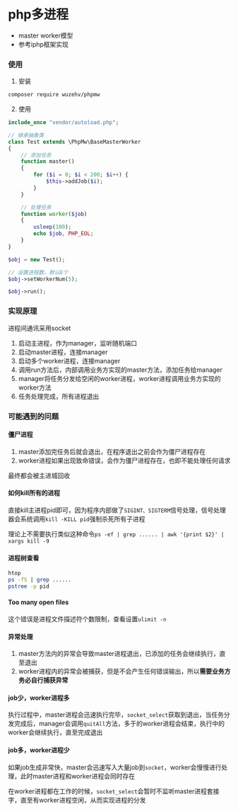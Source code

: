 # php多进程
* master worker模型
* 参考iphp框架实现

### 使用

1. 安装

```bash
composer require wuzehv/phpmw
```

2. 使用

```php
include_once "vendor/autoload.php";

// 继承抽象类
class Test extends \PhpMw\BaseMasterWorker
{
    // 添加任务
    function master()
    {
        for ($i = 0; $i < 200; $i++) {
            $this->addJob($i);
        }
    }

    // 处理任务
    function worker($job)
    {
        usleep(100);
        echo $job, PHP_EOL;
    }
}

$obj = new Test();

// 设置进程数，默认8个
$obj->setWorkerNum(5);

$obj->run();
```

### 实现原理

进程间通讯采用socket

1. 启动主进程，作为manager，监听随机端口
2. 启动master进程，连接manager
3. 启动多个worker进程，连接manager
4. 调用run方法后，内部调用业务方实现的master方法，添加任务给manager
5. manager将任务分发给空闲的worker进程，worker进程调用业务方实现的worker方法
6. 任务处理完成，所有进程退出

### 可能遇到的问题

#### 僵尸进程

1. master添加完任务后就会退出，在程序退出之前会作为僵尸进程存在
2. worker进程如果出现致命错误，会作为僵尸进程存在，也即不能处理任何请求

最终都会被主进城回收

#### 如何kill所有的进程

直接kill主进程pid即可，因为程序内部做了`SIGINT、SIGTERM`信号处理，信号处理器会系统调用`kill -KILL pid`强制杀死所有子进程

理论上不需要执行类似这种命令`ps -ef | grep ...... | awk '{print $2}' | xargs kill -9`

#### 进程树查看

```bash
htop
ps -fS | grep ......
pstree -p pid
```

#### Too many open files

这个错误是进程文件描述符个数限制，查看设置`ulimit -n`

#### 异常处理

1. master方法内的异常会导致master进程退出，已添加的任务会继续执行，直至退出
2. worker进程内的异常会被捕获，但是不会产生任何错误输出，所以**需要业务方务必自行捕获异常**

#### job少，worker进程多

执行过程中，master进程会迅速执行完毕，`socket_select`获取到退出，当任务分发完成后，manager会调用`quitAll`方法，多于的worker进程会结束，执行中的worker会继续执行，直至完成退出

#### job多，worker进程少

如果job生成非常快，master会迅速写入大量job到`socket`，worker会慢慢进行处理，此时master进程和worker进程会同时存在

在worker进程都在工作的时候，`socket_select`会暂时不监听master进程套接字，直至有worker进程空闲，从而实现进程的分发
